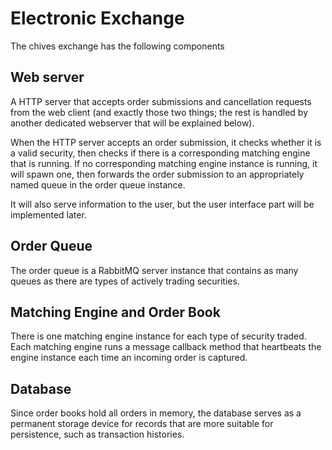 # Electronic Exchange
The chives exchange has the following components

## Web server
A HTTP server that accepts order submissions and cancellation requests from the web client (and exactly those two things; the rest is handled by another dedicated webserver that will be explained below).

When the HTTP server accepts an order submission, it checks whether it is a valid security, then checks if there is a corresponding matching engine that is running. If no corresponding matching engine instance is running, it will spawn one, then forwards the order submission to an appropriately named queue in the order queue instance.

It will also serve information to the user, but the user interface part will be implemented later.

## Order Queue
The order queue is a RabbitMQ server instance that contains as many queues as there are types of actively trading securities.

## Matching Engine and Order Book
There is one matching engine instance for each type of security traded. Each matching engine runs a message callback method that heartbeats the engine instance each time an incoming order is captured. 

## Database
Since order books hold all orders in memory, the database serves as a permanent storage device for records that are more suitable for persistence, such as transaction histories.